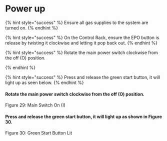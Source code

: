 # Power up

{% hint style="success" %}
Ensure all gas supplies to the system are turned on.
{% endhint %}

{% hint style="success" %}
On the Control Rack, ensure the EPO button is release by twisting it clockwise and letting it pop back out.
{% endhint %}

{% hint style="success" %}
Rotate the main power switch clockwise from the off (O) position.


{% endhint %}

{% hint style="success" %}
Press and release the green start button, it will light up as seen below.
{% endhint %}



#### Rotate the main power switch clockwise from the off (O) position.

Figure 29: Main Switch On (I)

#### Press and release the green start button, it will light up as shown in **Figure 30**.

Figure 30: Green Start Button Lit
